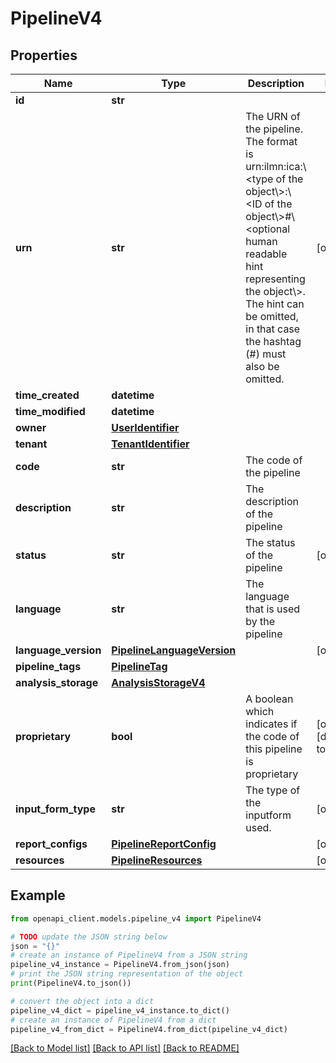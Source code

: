 # PipelineV4


## Properties

Name | Type | Description | Notes
------------ | ------------- | ------------- | -------------
**id** | **str** |  | 
**urn** | **str** | The URN of the pipeline. The format is urn:ilmn:ica:\\&lt;type of the object\\&gt;:\\&lt;ID of the object\\&gt;#\\&lt;optional human readable hint representing the object\\&gt;. The hint can be omitted, in that case the hashtag (#) must also be omitted. | [optional] 
**time_created** | **datetime** |  | 
**time_modified** | **datetime** |  | 
**owner** | [**UserIdentifier**](UserIdentifier.md) |  | 
**tenant** | [**TenantIdentifier**](TenantIdentifier.md) |  | 
**code** | **str** | The code of the pipeline | 
**description** | **str** | The description of the pipeline | 
**status** | **str** | The status of the pipeline | [optional] 
**language** | **str** | The language that is used by the pipeline | 
**language_version** | [**PipelineLanguageVersion**](PipelineLanguageVersion.md) |  | [optional] 
**pipeline_tags** | [**PipelineTag**](PipelineTag.md) |  | 
**analysis_storage** | [**AnalysisStorageV4**](AnalysisStorageV4.md) |  | 
**proprietary** | **bool** | A boolean which indicates if the code of this pipeline is proprietary | [optional] [default to False]
**input_form_type** | **str** | The type of the inputform used. | [optional] 
**report_configs** | [**PipelineReportConfig**](PipelineReportConfig.md) |  | [optional] 
**resources** | [**PipelineResources**](PipelineResources.md) |  | [optional] 

## Example

```python
from openapi_client.models.pipeline_v4 import PipelineV4

# TODO update the JSON string below
json = "{}"
# create an instance of PipelineV4 from a JSON string
pipeline_v4_instance = PipelineV4.from_json(json)
# print the JSON string representation of the object
print(PipelineV4.to_json())

# convert the object into a dict
pipeline_v4_dict = pipeline_v4_instance.to_dict()
# create an instance of PipelineV4 from a dict
pipeline_v4_from_dict = PipelineV4.from_dict(pipeline_v4_dict)
```
[[Back to Model list]](../README.md#documentation-for-models) [[Back to API list]](../README.md#documentation-for-api-endpoints) [[Back to README]](../README.md)


